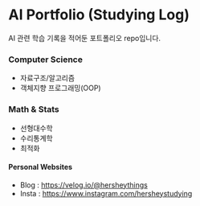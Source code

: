 # AI Portfolio (Studying Log)
AI 관련 학습 기록을 적어둔 포트폴리오 repo입니다.

### Computer Science
* 자료구조/알고리즘
* 객체지향 프로그래밍(OOP)

### Math & Stats
* 선형대수학
* 수리통계학
* 최적화

#### Personal Websites
* Blog : https://velog.io/@hersheythings
* Insta : https://www.instagram.com/hersheystudying
